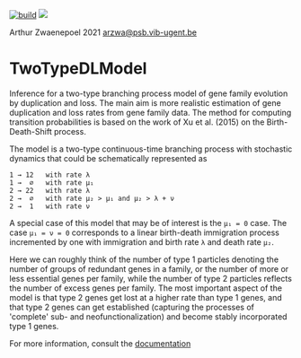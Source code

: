 [![build](https://github.com/arzwa/TwoTypeDLModel/actions/workflows/workflow.yaml/badge.svg)](https://github.com/arzwa/TwoTypeDLModel/actions/workflows/workflow.yaml)
[![](https://img.shields.io/badge/docs-dev-blue.svg)](https://arzwa.github.io/TwoTypeDLModel/dev/index.html)

Arthur Zwaenepoel 2021 <arzwa@psb.vib-ugent.be>

# TwoTypeDLModel

Inference for a two-type branching process model of gene family evolution by
duplication and loss. The main aim is more realistic estimation of gene
duplication and loss rates from gene family data. The method for computing
transition probabilities is based on the work of Xu et al. (2015) on the
Birth-Death-Shift process.

The model is a two-type continuous-time branching process with stochastic
dynamics that could be schematically represented as

```
1 → 12   with rate λ
1 →  ∅   with rate μ₁
2 → 22   with rate λ
2 →  ∅   with rate μ₂ > μ₁ and μ₂ > λ + ν
2 →  1   with rate ν
```

A special case of this model that may be of interest is the `μ₁ = 0` case.
The case `μ₁ = ν = 0` corresponds to a linear birth-death immigration process
incremented by one with immigration and birth rate `λ` and death rate `μ₂`.

Here we can roughly think of the number of type 1 particles denoting the number
of groups of redundant genes in a family, or the number of more or less
essential genes per family, while the number of type 2 particles reflects the
number of excess genes per family. The most important aspect of the model is
that type 2 genes get lost at a higher rate than type 1 genes, and that type 2
genes can get established (capturing the processes of 'complete' sub- and
neofunctionalization) and become stably incorporated type 1 genes.

For more information, consult the
[documentation](https://arzwa.github.io/TwoTypeDLModel/dev/index.html)
